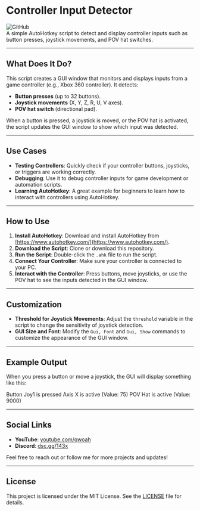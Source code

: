 # Controller Input Detector

![GitHub](https://img.shields.io/badge/Language-AutoHotkey-blue)  
A simple AutoHotkey script to detect and display controller inputs such as button presses, joystick movements, and POV hat switches.

---

## What Does It Do?

This script creates a GUI window that monitors and displays inputs from a game controller (e.g., Xbox 360 controller). It detects:
- **Button presses** (up to 32 buttons).
- **Joystick movements** (X, Y, Z, R, U, V axes).
- **POV hat switch** (directional pad).

When a button is pressed, a joystick is moved, or the POV hat is activated, the script updates the GUI window to show which input was detected.

---

## Use Cases

- **Testing Controllers**: Quickly check if your controller buttons, joysticks, or triggers are working correctly.
- **Debugging**: Use it to debug controller inputs for game development or automation scripts.
- **Learning AutoHotkey**: A great example for beginners to learn how to interact with controllers using AutoHotkey.

---

## How to Use

1. **Install AutoHotkey**: Download and install AutoHotkey from [https://www.autohotkey.com/](https://www.autohotkey.com/).
2. **Download the Script**: Clone or download this repository.
3. **Run the Script**: Double-click the `.ahk` file to run the script.
4. **Connect Your Controller**: Make sure your controller is connected to your PC.
5. **Interact with the Controller**: Press buttons, move joysticks, or use the POV hat to see the inputs detected in the GUI window.

---

## Customization

- **Threshold for Joystick Movements**: Adjust the `threshold` variable in the script to change the sensitivity of joystick detection.
- **GUI Size and Font**: Modify the `Gui, Font` and `Gui, Show` commands to customize the appearance of the GUI window.

---

## Example Output

When you press a button or move a joystick, the GUI will display something like this:

Button Joy1 is pressed
Axis X is active (Value: 75)
POV Hat is active (Value: 9000)


---

## Social Links

- **YouTube**: [youtube.com/qwoah](https://www.youtube.com/qwoah)  
- **Discord**: [dsc.gg/143x](https://dsc.gg/143x)  

Feel free to reach out or follow me for more projects and updates!

---

## License

This project is licensed under the MIT License. See the [LICENSE](LICENSE) file for details.

